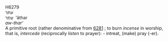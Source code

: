 <body>
  <p>H6279<br>  עתר  <br> עָתַר  ‎  ‛âthar  <br><i>aw-thar‘ </i><br>A primitive root (rather denominative from <a href="h6281.htm">6281</a> ; to burn <i>incense</i> in worship, that is, <i>intercede</i> (reciprocally <i>listen</i> to prayer): - intreat, (make) pray (-er).<br></p>
 </body>